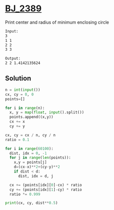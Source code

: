 # [BJ_2389](https://acmicpc.net/problem/2389)

Print center and radius of minimum enclosing circle

```txt
Input:
3
1 1
2 2
3 3

Output:
2 2 1.4142135624
```

## Solution

```py
n = int(input())
cx, cy = 0, 0
points=[]

for i in range(n):
  x, y = map(float, input().split())
  points.append((x,y))
  cx += x
  cy += y

cx, cy = cx / n, cy / n
ratio = 0.1

for i in range(60100):
  dist, idx = 0, -1
  for j in range(len(points)):
    x,y = points[j]
    d=(cx-x)**2+(cy-y)**2
    if dist < d:
      dist, idx = d, j

  cx += (points[idx][0]-cx) * ratio
  cy += (points[idx][1]-cy) * ratio
  ratio *= 0.999

print(cx, cy, dist**0.5)
```
